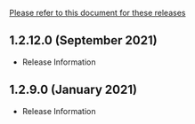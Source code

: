 [Please refer to this document for these releases](https://support.purestorage.com/Solutions/Microsoft_Platform_Guide/System_Center_Suite/Management_Pack)
## 1.2.12.0 (September 2021)

* Release Information
## 1.2.9.0 (January 2021)

* Release Information